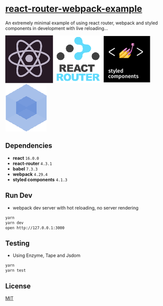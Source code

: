 # [react-router-webpack-example](https://github.com/StevenIseki/react-router-webpack-example)

An extremely minimal example of using react router, webpack and styled components in development with live reloading...

![](images/react.png)
![](images/react-router-x.png)
![](images/styled-components.png)
![](images/webpack.png)

## Dependencies

* **react** `16.0.0`
* **react-router** `4.3.1`
* **babel** `7.3.3`
* **webpack** `4.29.4`
* **styled components** `4.1.3`

## Run Dev

* webpack dev server with hot reloading, no server rendering

```
yarn
yarn dev
open http://127.0.0.1:3000
```

## Testing

* Using Enzyme, Tape and Jsdom

```
yarn
yarn test
```

## License

[MIT](http://isekivacenz.mit-license.org/)
